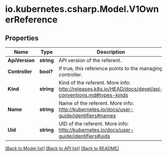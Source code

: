 # io.kubernetes.csharp.Model.V1OwnerReference
## Properties

Name | Type | Description | Notes
------------ | ------------- | ------------- | -------------
**ApiVersion** | **string** | API version of the referent. | 
**Controller** | **bool?** | If true, this reference points to the managing controller. | [optional] 
**Kind** | **string** | Kind of the referent. More info: http://releases.k8s.io/HEAD/docs/devel/api-conventions.md#types-kinds | 
**Name** | **string** | Name of the referent. More info: http://kubernetes.io/docs/user-guide/identifiers#names | 
**Uid** | **string** | UID of the referent. More info: http://kubernetes.io/docs/user-guide/identifiers#uids | 

[[Back to Model list]](../README.md#documentation-for-models) [[Back to API list]](../README.md#documentation-for-api-endpoints) [[Back to README]](../README.md)


